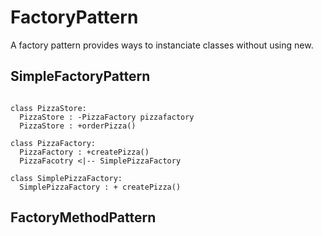 # FactoryPattern 
A factory pattern provides ways to instanciate classes without using new. 

## SimpleFactoryPattern

```mermaid

class PizzaStore:
  PizzaStore : -PizzaFactory pizzafactory
  PizzaStore : +orderPizza()

class PizzaFactory:
  PizzaFactory : +createPizza()
  PizzaFacotry <|-- SimplePizzaFactory

class SimplePizzaFactory:
  SimplePizzaFactory : + createPizza()

```


## FactoryMethodPattern
